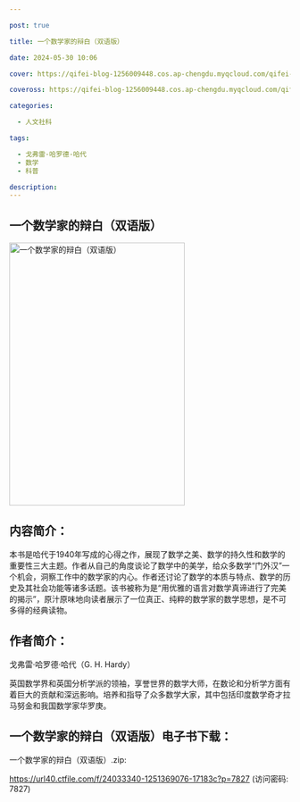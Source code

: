 ```yaml
---

post: true

title: 一个数学家的辩白（双语版）

date: 2024-05-30 10:06

cover: https://qifei-blog-1256009448.cos.ap-chengdu.myqcloud.com/qifei-blog/64bb45881ddac507cc6b03d1.jpg

coveross: https://qifei-blog-1256009448.cos.ap-chengdu.myqcloud.com/qifei-blog/64bb45881ddac507cc6b03d1.jpg

categories:

  - 人文社科

tags:

  - 戈弗雷·哈罗德·哈代
  - 数学
  - 科普

description:
---
```


## 一个数学家的辩白（双语版）

<img alt="一个数学家的辩白（双语版）" class="aligncenter loaded" data-was-processed="true" decoding="async" fetchpriority="high" height="471" src="https://qifei-blog-1256009448.cos.ap-chengdu.myqcloud.com/qifei-blog/64bb45881ddac507cc6b03d1.jpg" style="cursor: zoom-in;" width="314"/>

## 内容简介：

本书是哈代于1940年写成的心得之作，展现了数学之美、数学的持久性和数学的重要性三大主题。作者从自己的角度谈论了数学中的美学，给众多数学“门外汉”一个机会，洞察工作中的数学家的内心。作者还讨论了数学的本质与特点、数学的历史及其社会功能等诸多话题。该书被称为是“用优雅的语言对数学真谛进行了完美的揭示”，原汁原味地向读者展示了一位真正、纯粹的数学家的数学思想，是不可多得的经典读物。

## 作者简介：

戈弗雷·哈罗德·哈代（G. H. Hardy）

英国数学界和英国分析学派的领袖，享誉世界的数学大师，在数论和分析学方面有着巨大的贡献和深远影响。培养和指导了众多数学大家，其中包括印度数学奇才拉马努金和我国数学家华罗庚。

## 一个数学家的辩白（双语版）电子书下载：

一个数学家的辩白（双语版）.zip: 

https://url40.ctfile.com/f/24033340-1251369076-17183c?p=7827 (访问密码: 7827)

